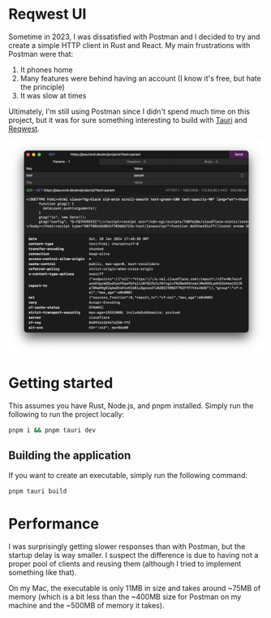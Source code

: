 # Reqwest UI

Sometime in 2023, I was dissatisfied with Postman and I decided to try and create a simple HTTP client in Rust and React. My main frustrations with Postman were that:

1. It phones home
2. Many features were behind having an account (I know it's free, but hate the principle)
3. It was slow at times

Ultimately, I'm still using Postman since I didn't spend much time on this project, but it was for sure something interesting to build with [Tauri](https://tauri.app/) and [Reqwest](https://github.com/seanmonstar/reqwest).

![screenshot](./screenshot.png)

# Getting started

This assumes you have Rust, Node.js, and pnpm installed. Simply run the following to run the project locally:

```sh
pnpm i && pnpm tauri dev
```

## Building the application

If you want to create an executable, simply run the following command:

```sh
pnpm tauri build
```

# Performance

I was surprisingly getting slower responses than with Postman, but the startup delay is way smaller. I suspect the difference is due to having not a proper pool of clients and reusing them (although I tried to implement something like that).

On my Mac, the executable is only 11MB in size and takes around ~75MB of memory (which is a bit less than the ~400MB size for Postman on my machine and the ~500MB of memory it takes).
